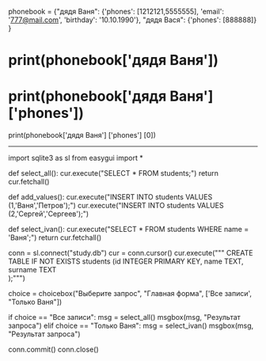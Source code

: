 phonebook = {"дядя Ваня": {'phones': [1212121,5555555],
                           'email': '777@mail.com', 'birthday': '10.10.1990'},
             "дядя Вася": {'phones': [888888]}                         
            }

# print(phonebook['дядя Ваня'])
# print(phonebook['дядя Ваня'] ['phones'])
print(phonebook['дядя Ваня'] ['phones'] [0])




*************************


import sqlite3 as sl
from easygui import *


def select_all():
    cur.execute("SELECT * FROM students;")
    return cur.fetchall()

def add_values():
    cur.execute("INSERT INTO students VALUES (1,'Ваня','Петров');")
    cur.execute("INSERT INTO students VALUES (2,'Сергей','Сергеев');")

def select_ivan():
    cur.execute("SELECT * FROM students WHERE name = 'Ваня';")
    return cur.fetchall()



conn = sl.connect("study.db")
cur = conn.cursor()
cur.execute("""
            CREATE TABLE IF NOT EXISTS students
            (id INTEGER PRIMARY KEY,
            name TEXT,
            surname TEXT          
            );""")

choice = choicebox("Выберите запрос", "Главная форма", 
                    ['Все записи', "Только Ваня"])

if choice == "Все записи":
    msg = select_all()
    msgbox(msg, "Результат запроса")
elif choice == "Только Ваня":
    msg = select_ivan()
    msgbox(msg, "Результат запроса")


conn.commit()
conn.close()